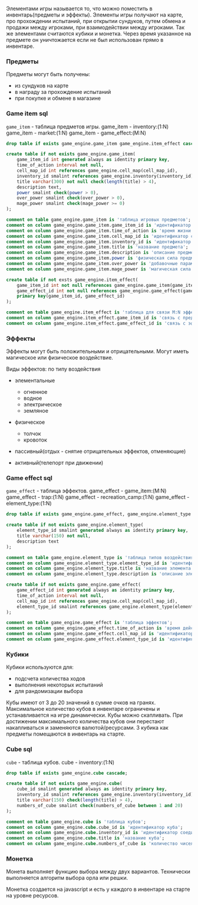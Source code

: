 
Элементами игры называется то, что можно поместить в инвентарь(предметы и эффекты). Элементы игры получают на карте, про прохождении испытаний, при открытии сундуков, путем обмена и продажи между игроками, при взаимодействии между игроками.
Так же элементами считаются кубики и монетка.
Через время указанное на предмете он уничтожается если не был использован прямо в инвентаре.
### Предметы

Предметы могут быть получены:
- из сундуков на карте 
- в награду за прохождение испытаний
- при покупке и обмене в магазине

### Game item sql

`game_item` - таблица предметов игры.
game_item - inventory:(1:N)
game_item - market:(1:N)
game_item - game_effect:(M:N)

```sql
drop table if exists game_engine.game_item game_engine.item_effect cascade;

create table if not exists game_engine.game_item(
	game_item_id int generated always as identity primary key,
	time_of_action interval not null,
	cell_map_id int references game_engine.cell_map(cell_map_id),
	inventory_id smalint references game_engine.inventory(inventory_id),
	title varchar(300) not null check(length(title) > 4),
	description text,
	power smalint check(power > 0),
	over_power smalint check(over_power > 0),
	mage_power smalint check(mage_power >= 0)
);

comment on table game_engine.game_item is 'таблица игровых предметов';
comment on column game_engine.game_item.game_item_id is 'идентификатор игрового предмета';
comment on column game_engine.game_item.time_of_action is 'время жизни предмета до уничтожения';
comment on column game_engine.game_item.cell_map_id is 'идентификатор сундука';
comment on column game_engine.game_item.inventory_id is 'идентификатор инвенторя';
comment on column game_engine.game_item.title is 'название предмета';
comment on column game_engine.game_item.description is 'описание предмета';
comment on column game_engine.game_item.power is 'физическая сила предмета';
comment on column game_engine.game_item.over_power is 'добавочные параметры и усиления';
comment on column game_engine.game_item.mage_power is 'магическая сила';

create table if not exsts game_engine.item_effect(
	game_item_id int not null references game_engine.game_item(game_item_id),
	game_effect_id int not null references game_engine.game_effect(game_effect_id),
	primary key(game_item_id, game_effect_id)
);

comment on table game_engine.item_effect is 'таблица для связи M:N эффектов и предметов.'
comment on column game_engine.item_effect.game_item_id is 'связь с предметами';
comment on column game_engine.item_effect.game_effect_id is 'связь с эффектами';
```

### Эффекты

Эффекты могут быть положительными и отрицательными.  Могут иметь магическое или физическое воздействие.

Виды эффектов:
по типу воздействия
- элементальные
	- огненное
	- водное
	- электрическое
	- земляное

- физическое
	- толчок
	- кровоток
	
- пассивный(отдых - снятие отрицательных эффектов, отменяющие)

- активный(телепорт при движении)

### Game effect sql

`game_effect` - таблица эффектов.
game_effect - game_item:(M:N)
game_effect - trap:(1:N)
game_effect - recreation_camp:(1:N)
game_effect - element_type:(1:N)

```sql
drop table if exists game_engine.game_effect, game_engine.element_type cascade;

create table if not exists game_engine.element_type(
	element_type_id smalint generated always as identity primary key,
	title varchar(150) not null,
	description text	
);

comment on table game_engine.element_type is 'таблица типов воздействия';
comment on column game_engine.element_type.element_type_id is 'идентификатор элемента';
comment on column game_engine.element_type.title is 'название элемента';
comment on column game_engine.element_type.description is 'описание элемента';

create table if not exists game_engine.game_effect(
	game_effect_id int generated always as identity primary key,
	time_of_action interval not null,
	cell_map_id int references game_engine.cell_map(cell_map_id),
	element_type_id smalint references game_engine.element_type(element_type_id),	
);

comment on table game_engine.game_effect is 'таблица эффектов';
comment on column game_engine.game_effect.time_of_action is 'время действия';
comment on column game_engine.game_effect.cell_map_id is 'идентификатор для связи с ловушкой или местом отдыхом';
comment on column game_engine.game_effect.element_type_id is 'идентификатор для связи с типом воздействия';
```

### Кубики

Кубики используются для:
- подсчета количества ходов
- выполнения некоторых испытаний
- для рандомизации выбора

Кубы имеют от 3 до 20 значений в сумме очков на гранях. Максимальное количество кубов в инвентаре ограничены и устанавливается на игре динамически. Кубы можно скапливать. При достижении максимального количества кубов они перестают накапливаться и заменяются валютой/ресурсами.
3 кубика как предметы помещаются в инвентарь на старте.

### Cube sql

`cube` - таблица кубов.
cube - inventory:(1:N)

```sql
drop table if exists game_engine.cube cascade;

create table if not exists game_engine.cube(
	cube_id smalint generated always as identity primary key,
	inventory_id smalint references game_engine.inventory(inventory_id),
	title varchar(150) check(length(title) > 4),
	numbers_of_cube smalint check(numbers_of_cube between 1 and 20)
);

comment on table game_engine.cube is 'таблица кубов';
comment on column game_engine.cube.cube_id is 'идентификатор куба';
comment on column game_engine.cube.inventory_id is 'идентификатор соединения с инветарем';
comment on column game_engine.cube.title is 'название куба';
comment on column game_engine.cube.numbers_of_cube is 'количество чисел на кубах';
```
### Монетка

Монета выполняет функцию выбора между двух вариантов. Технически  выполняется алгоритм выбора орла или решки.

Монетка создается на javascript и есть у каждого в инвентаре на старте на уровне ресурсов.


